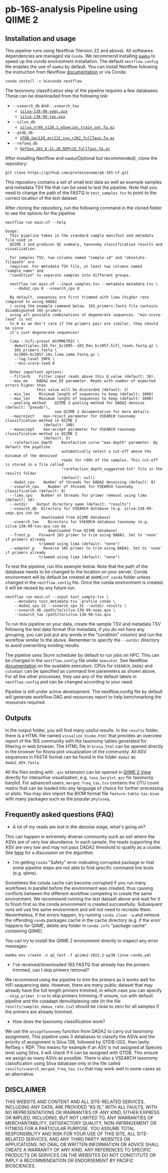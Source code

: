 # pb-16S-analysis Pipeline using QIIME 2

## Installation and usage
This pipeline runs using Nextflow (Version 22 and above). All softwares dependencies are
managed via `Conda`. We recommend installing [`mamba`](https://github.com/mamba-org/mamba)
to speed up the conda environment installation. The default `nextflow.config` file 
enables the use of `mamba` by default. You can install Nextflow following the instruction
from Nextflow [documentation](https://www.nextflow.io/docs/latest/getstarted.html) or via Conda:

```
conda install -c bioconda nextflow
```

The taxonomy classification step of the pipeline requires a few databases. These can be downloaded
from the following link:

- `--vsearch_db` and `--vsearch_tax`
  - [`silva-138-99-seqs.qza`](https://data.qiime2.org/2022.2/common/silva-138-99-seqs.qza)
  - [`silva-138-99-tax.qza`](https://data.qiime2.org/2022.2/common/silva-138-99-tax.qza)
- `--silva_db`
  - [`silva_nr99_v138.1_wSpecies_train_set.fa.gz`](https://zenodo.org/record/4587955)
- `--gtdb_db`
  - [`GTDB_bac120_arc122_ssu_r202_fullTaxo.fa.gz`](https://zenodo.org/record/4735821)
- `--refseq_db`
  - [`RefSeq_16S_6-11-20_RDPv16_fullTaxo.fa.gz`](https://zenodo.org/record/4735821)

After installing Nextflow and `mamba`(Optional but recommended), clone the repository:

```
git clone https://github.com/proteinosome/pb-16S-nf.git
```

This repository contains a set of small test data as well as example samples and metadata
TSV file that can be used to test the pipeline. Note that you need to change the
path of the FASTQ in `test_samples.tsv` to point to the correct location of the
test dataset.

After cloning the repository, run the following command in the cloned folder
to see the options for the pipeline:

```
nextflow run main.nf --help

Usage:
  This pipeline takes in the standard sample manifest and metadata file used in
  QIIME 2 and produces QC summary, taxonomy classification results and visualization.

  For samples TSV, two columns named "sample-id" and "absolute-filepath" are
  required. For metadata TSV file, at least two columns named "sample_name" and
  "condition" to separate samples into different groups.

  nextflow run main.nf --input samples.tsv --metadata metadata.tsv \
    --dada2_cpu 8 --vsearch_cpu 8

  By default, sequences are first trimmed with lima (higher rate compared to using DADA2
  ) using the example command below. 16S_primers.fasta file contains disambiguated 16S primers
  using all possible combinations of degenerate sequences. "min-score-lead" is set
  to 0 as we don't care if the primers pair are similar, they should be since
  it's just degenerate sequences!

  lima --hifi-preset ASYMMETRIC \
    demultiplex.16S_For_bc1005--16S_Rev_bc1057.hifi_reads.fastq.gz \
    16S_primers.fasta \
    bc1005-bc1057.16s.lima.same.fastq.gz \
    --log-level INFO \
    --min-score-lead 0

  Other important options:
  --filterQ    Filter input reads above this Q value (default: 30).
  --max_ee    DADA2 max_EE parameter. Reads with number of expected errors higher than
              this value will be discarded (default: 2)
  --min_len    Minimum length of sequences to keep (default: 1000)
  --max_len    Maximum length of sequences to keep (default: 1600)
  --pooling_method    QIIME 2 pooling method for DADA2 denoise (default: "pseudo"),
                      see QIIME 2 documentation for more details
  --maxreject    max-reject parameter for VSEARCH taxonomy classification method in QIIME 2
                 (default: 100)
  --maxaccept    max-accept parameter for VSEARCH taxonomy classification method in QIIME 2
                 (default: 5)
  --rarefaction_depth    Rarefaction curve "max-depth" parameter. By default the pipeline
                         automatically select a cut-off above the minimum of the denoised
                         reads for >90% of the samples. This cut-off is stored in a file called
                         "rarefaction_depth_suggested.txt" file in the results folder
                         (default: null)
  --dada2_cpu    Number of threads for DADA2 denoising (default: 8)
  --vsearch_cpu    Number of threads for VSEARCH taxonomy classification (default: 8)
  --lima_cpu    Number of threads for primer removal using lima (default: 16)
  --outdir    Output directory name (default: "results")
  --vsearch_db  Directory for VSEARCH database (e.g. silva-138-99-seqs.qza can be
                downloaded from QIIME database)
  --vsearch_tax    Directory for VSEARCH database taxonomy (e.g. silva-138-99-tax.qza can be
                   downloaded from QIIME database)
  --front_p    Forward 16S primer to trim using DADA2. Set to 'none' if primers already
               trimmed using lima (default: "none")
  --adapter_p    Reverse 16S primer to trim using DADA2. Set to 'none' if primers already
               trimmed using lima (default: "none")
```

To test the pipeline, run this example below. Note that the path of the database needs
to be changed to the location on your server. Conda environment will by default be created at 
`$HOME/nf_conda` folder unless changed in the `nextflow.config` file. Once the conda environment
is created it will be reused by any future run.

```
nextflow run main.nf --input test_sample.tsv \
    --metadata test_metadata.tsv -profile conda \
    --dada2_cpu 32 --vsearch_cpu 32 --outdir results \
    --vsearch_db /path/to/silva-138-99-seqs.qza \
    --vsearch_tax /path/to/silva-138-99-tax.qza
```

To run this pipeline on your data, create the sample TSV and metadata TSV following
the test data format (For metadata, if you do not have any grouping, you can just
put any words in the "condition" column) and run the workflow similar to the above. 
Remember to specify the `--outdir` directory to avoid overwriting existing results.

The pipeline uses Slurm scheduler by default to run jobs on HPC. This can be changed
in the `nextflow.config` file under `executor`. See Nextflow 
[documentation](https://www.nextflow.io/docs/latest/executor.html) on the available
executors. CPUs for `VSEARCH`, `DADA2` and `cutadapt` can be specified as command line
parameters as shown above. For all the other processes, they use any of the default
labels in `nextflow.config` and can be changed according to your need.

Pipeline is still under active development. The nextflow.config file by default will 
generate workflow DAG and resources report to help benchmarking the resources
required.

## Outputs
In the output folder, you will find many useful results. In the `results` folder,
there is a HTML file named `visualize_biome.html` that provides an overview report
of the 16S community with the taxonomy tables generated for filtering in web browser.
The HTML file in `krona_html` can be opened directly in the browser for Krona plot
visualization of the community. All ASV sequences in FASTA format can be found
in the folder `dada2` as `dada2_ASV.fasta`.

All the files ending with `.qzv` extension can be
opened in [QIIME 2 View](https://view.qiime2.org/) directly for interactive 
visualization, e.g. `taxa_barplot.qzv` for taxonomy barplot. For advanced users,
`merged_freq_tax.tsv` contains the OTU count matrix that can be loaded into any
language of choice for further processing or plots. You may also import the
BIOM format file `feature-table-tax.biom` with many packages such as the popular
`phyloseq`.

## Frequently asked questions (FAQ)
* A lot of my reads are lost in the denoise stage, what's going on?

This can happen in extremely diverse community such as soil where the ASVs are of very low abundance.
In each sample, the reads supporting the ASV are very low and may not pass DADA2 threshold to qualify
as a cluster. See [here](https://github.com/benjjneb/dada2/issues/841) for a discussion on
the algorithm.

* I'm getting `Conda` "Safety" error indicating corrupted package or that some
pipeline steps are not able to find specific command line tools (e.g. qiime).

Sometimes the conda cache can become corrupted if you run many workflows
in parallel before the environment was created, thus causing conflicts between
the different workflow competing to create the same environment. We recommend running
the test dataset above and wait for it to finish first so the conda
environment is created successfully. Subsequent runs will use the same
environment and will not need to recreate them. Nevertheless, if the errors
happen, try running `conda clean -a` and remove the offending `conda` packages cache
in the cache directory (e.g. if the erorr happens for QIIME, delete any folder in `conda info` 
"package cache" containing QIIME).

You can try to install the QIIME 2 environment directly to inspect any error
messages:

`mamba env create -n q2_test -f qiime2-2022.2-py38-linux-conda.yml`

* I've received/downloaded 16S FASTQ that already has the primers trimmed, can I skip
primers removal?

We recommend using the pipeline to trim the primers as it works well for HiFi sequencing
data. However, there are many public dataset that may already have the full length
primers trimmed, in which case you can specify `--skip_primer_trim` to skip
primers trimming. If unsure, run with default pipeline and the cutadapt demultiplexing rate
(in the file `results/samples_demux_rate.tsv`) should be close to zero for all
samples if the primers are already trimmed.

* How does the taxonomy classification work?

We use the `assignTaxonomy` function from DADA2 to carry out taxonomy assignment.
This pipeline uses 3 databases to classify the ASVs and the priority of assignment
is Silva 138, followed by GTDB r202, then lastly RefSeq + RDP. This means for example
if an ASV is not assigned at Species level using Silva, it will check if it can be assigned
with GTDB. This ensure we assign as many ASVs as possible. There is also a VSEARCH
taxonomy classification using Silva database only in the file called `results/vsearch_merged_freq_tax.tsv`
that may work well in some cases as an alternative.

## DISCLAIMER
THIS WEBSITE AND CONTENT AND ALL SITE-RELATED SERVICES, INCLUDING ANY DATA, 
ARE PROVIDED "AS IS," WITH ALL FAULTS, WITH NO REPRESENTATIONS OR WARRANTIES 
OF ANY KIND, EITHER EXPRESS OR IMPLIED, INCLUDING, BUT NOT LIMITED TO, ANY 
WARRANTIES OF MERCHANTABILITY, SATISFACTORY QUALITY, NON-INFRINGEMENT OR FITNESS 
FOR A PARTICULAR PURPOSE. YOU ASSUME TOTAL RESPONSIBILITY AND RISK FOR YOUR USE 
OF THIS SITE, ALL SITE-RELATED SERVICES, AND ANY THIRD PARTY WEBSITES OR 
APPLICATIONS. NO ORAL OR WRITTEN INFORMATION OR ADVICE SHALL CREATE A WARRANTY 
OF ANY KIND. ANY REFERENCES TO SPECIFIC PRODUCTS OR SERVICES ON THE WEBSITES 
DO NOT CONSTITUTE OR IMPLY A RECOMMENDATION OR ENDORSEMENT BY PACIFIC BIOSCIENCES.

